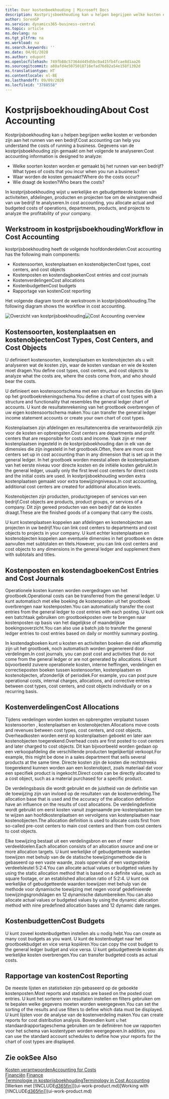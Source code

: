 ```yaml
---
title: Over kostenboekhouding | Microsoft Docs
description: Kostprijsboekhouding kan u helpen begrijpen welke kosten er verbonden zijn aan het runnen van een bedrijf.
author: SorenGP
ms.service: dynamics365-business-central
ms.topic: article
ms.devlang: na
ms.tgt_pltfrm: na
ms.workload: na
ms.search.keywords: ''
ms.date: 04/01/2020
ms.author: edupont
ms.openlocfilehash: 749fb88c57364d445d5bc0a415fb4fcae8d1aa26
ms.sourcegitcommit: a80afd4e5075018716efad76d82a54e158f1392d
ms.translationtype: HT
ms.contentlocale: nl-BE
ms.lasthandoff: 09/09/2020
ms.locfileid: "3788558"
---
```

# <a name="about-cost-accounting"></a><span data-ttu-id="fce3e-103">Kostprijsboekhouding</span><span class="sxs-lookup"><span data-stu-id="fce3e-103">About Cost Accounting</span></span>
<span data-ttu-id="fce3e-104">Kostprijsboekhouding kan u helpen begrijpen welke kosten er verbonden zijn aan het runnen van een bedrijf.</span><span class="sxs-lookup"><span data-stu-id="fce3e-104">Cost accounting can help you understand the costs of running a business.</span></span> <span data-ttu-id="fce3e-105">Gegevens van de kostprijsboekhouding zijn gemaakt om het volgende te analyseren:</span><span class="sxs-lookup"><span data-stu-id="fce3e-105">Cost accounting information is designed to analyze:</span></span>  

-   <span data-ttu-id="fce3e-106">Welke soorten kosten worden er gemaakt bij het runnen van een bedrijf?</span><span class="sxs-lookup"><span data-stu-id="fce3e-106">What types of costs that you incur when you run a business?</span></span>  
-   <span data-ttu-id="fce3e-107">Waar worden de kosten gemaakt?</span><span class="sxs-lookup"><span data-stu-id="fce3e-107">Where do the costs occur?</span></span>  
-   <span data-ttu-id="fce3e-108">Wie draagt de kosten?</span><span class="sxs-lookup"><span data-stu-id="fce3e-108">Who bears the costs?</span></span>  

<span data-ttu-id="fce3e-109">In kostprijsboekhouding wijst u werkelijke en gebudgetteerde kosten van activiteiten, afdelingen, producten en projecten toe om de winstgevendheid van uw bedrijf te analyseren.</span><span class="sxs-lookup"><span data-stu-id="fce3e-109">In cost accounting, you allocate actual and budgeted costs of operations, departments, products, and projects to analyze the profitability of your company.</span></span>  

## <a name="workflow-in-cost-accounting"></a><span data-ttu-id="fce3e-110">Werkstroom in kostprijsboekhouding</span><span class="sxs-lookup"><span data-stu-id="fce3e-110">Workflow in Cost Accounting</span></span>  
<span data-ttu-id="fce3e-111">kostprijsboekhouding heeft de volgende hoofdonderdelen:</span><span class="sxs-lookup"><span data-stu-id="fce3e-111">Cost accounting has the following main components:</span></span>  

-   <span data-ttu-id="fce3e-112">Kostensoorten, kostenplaatsen en kostenobjecten</span><span class="sxs-lookup"><span data-stu-id="fce3e-112">Cost types, cost centers, and cost objects</span></span>  
-   <span data-ttu-id="fce3e-113">Kostenposten en kostendagboeken</span><span class="sxs-lookup"><span data-stu-id="fce3e-113">Cost entries and cost journals</span></span>  
-   <span data-ttu-id="fce3e-114">Kostenverdelingen</span><span class="sxs-lookup"><span data-stu-id="fce3e-114">Cost allocations</span></span>  
-   <span data-ttu-id="fce3e-115">Kostenbudgetten</span><span class="sxs-lookup"><span data-stu-id="fce3e-115">Cost budgets</span></span>
-   <span data-ttu-id="fce3e-116">Rapportage van kosten</span><span class="sxs-lookup"><span data-stu-id="fce3e-116">Cost reporting</span></span>  

<span data-ttu-id="fce3e-117">Het volgende diagram toont de werkstroom in kostprijsboekhouding.</span><span class="sxs-lookup"><span data-stu-id="fce3e-117">The following diagram shows the workflow in cost accounting.</span></span>  

<span data-ttu-id="fce3e-118">![Overzicht van kostprijsboekhouding](media/costaccountingoverview.png "CostAccountingOverview")</span><span class="sxs-lookup"><span data-stu-id="fce3e-118">![Cost Accounting overview](media/costaccountingoverview.png "CostAccountingOverview")</span></span>  

## <a name="cost-types-cost-centers-and-cost-objects"></a><span data-ttu-id="fce3e-119">Kostensoorten, kostenplaatsen en kostenobjecten</span><span class="sxs-lookup"><span data-stu-id="fce3e-119">Cost Types, Cost Centers, and Cost Objects</span></span>  
<span data-ttu-id="fce3e-120">U definieert kostensoorten, kostenplaatsen en kostenobjecten als u wilt analyseren wat de kosten zijn, waar de kosten vandaan en wie de kosten moet dragen.</span><span class="sxs-lookup"><span data-stu-id="fce3e-120">You define cost types, cost centers, and cost objects to analyze what the costs are, where the costs come from, and who should bear the costs.</span></span>  

<span data-ttu-id="fce3e-121">U definieert een kostensoortschema met een structuur en functies die lijken op het grootboekrekeningschema.</span><span class="sxs-lookup"><span data-stu-id="fce3e-121">You define a chart of cost types with a structure and functionality that resembles the general ledger chart of accounts.</span></span> <span data-ttu-id="fce3e-122">U kunt de resultatenrekening van het grootboek overbrengen of uw eigen kostensoortschema maken.</span><span class="sxs-lookup"><span data-stu-id="fce3e-122">You can transfer the general ledger income statement accounts or create your own chart of cost types.</span></span>  

<span data-ttu-id="fce3e-123">Kostenplaatsen zijn afdelingen en resultatencentra die verantwoordelijk zijn voor de kosten en opbrengsten.</span><span class="sxs-lookup"><span data-stu-id="fce3e-123">Cost centers are departments and profit centers that are responsible for costs and income.</span></span> <span data-ttu-id="fce3e-124">Vaak zijn er meer kostenplaatsen ingesteld in de kostprijsboekhouding dan in elk van de dimensies die zijn ingesteld in het grootboek.</span><span class="sxs-lookup"><span data-stu-id="fce3e-124">Often, there are more cost centers set up in cost accounting than in any dimension that is set up in the general ledger.</span></span> <span data-ttu-id="fce3e-125">In het grootboek worden meestal alleen de kostenplaatsen van het eerste niveau voor directe kosten en de initiële kosten gebruikt.</span><span class="sxs-lookup"><span data-stu-id="fce3e-125">In the general ledger, usually only the first level cost centers for direct costs and the initial costs are used.</span></span> <span data-ttu-id="fce3e-126">In kostprijsboekhouding worden extra kostenplaatsen gemaakt voor extra toewijzingniveaus.</span><span class="sxs-lookup"><span data-stu-id="fce3e-126">In cost accounting, additional cost centers are created for additional allocation levels.</span></span>  

<span data-ttu-id="fce3e-127">Kostenobjecten zijn producten, productgroepen of services van een bedrijf.</span><span class="sxs-lookup"><span data-stu-id="fce3e-127">Cost objects are products, product groups, or services of a company.</span></span> <span data-ttu-id="fce3e-128">Dit zijn gereed producten van een bedrijf dat de kosten draagt.</span><span class="sxs-lookup"><span data-stu-id="fce3e-128">These are the finished goods of a company that carry the costs.</span></span>  

<span data-ttu-id="fce3e-129">U kunt kostenplaatsen koppelen aan afdelingen en kostenobjecten aan projecten in uw bedrijf.</span><span class="sxs-lookup"><span data-stu-id="fce3e-129">You can link cost centers to departments and cost objects to projects in your company.</span></span> <span data-ttu-id="fce3e-130">U kunt echter kostenplaatsen en kostenobjecten koppelen aan eventuele dimensies in het grootboek en deze aanvullen met subtotalen en titels.</span><span class="sxs-lookup"><span data-stu-id="fce3e-130">However, you can link cost centers and cost objects to any dimensions in the general ledger and supplement them with subtotals and titles.</span></span>  

## <a name="cost-entries-and-cost-journals"></a><span data-ttu-id="fce3e-131">Kostenposten en kostendagboeken</span><span class="sxs-lookup"><span data-stu-id="fce3e-131">Cost Entries and Cost Journals</span></span>  
<span data-ttu-id="fce3e-132">Operationele kosten kunnen worden overgedragen van het grootboek.</span><span class="sxs-lookup"><span data-stu-id="fce3e-132">Operational costs can be transferred from the general ledger.</span></span> <span data-ttu-id="fce3e-133">U kunt automatisch met elke boeking de kostenposten uit het grootboek overbrengen naar kostenposten.</span><span class="sxs-lookup"><span data-stu-id="fce3e-133">You can automatically transfer the cost entries from the general ledger to cost entries with each posting.</span></span> <span data-ttu-id="fce3e-134">U kunt ook een batchtaak gebruiken om grootboekposten over te brengen naar kostenposten op basis van het dagelijkse of maandelijkse boekingsoverzicht.</span><span class="sxs-lookup"><span data-stu-id="fce3e-134">You can also use a batch job to transfer the general ledger entries to cost entries based on daily or monthly summary posting.</span></span>  

<span data-ttu-id="fce3e-135">In kostendagboeken kunt u kosten en activiteiten boeken die niet afkomstig zijn uit het grootboek, noch automatisch worden gegenereerd door verdelingen.</span><span class="sxs-lookup"><span data-stu-id="fce3e-135">In cost journals, you can post cost and activities that do not come from the general ledger or are not generated by allocations.</span></span> <span data-ttu-id="fce3e-136">U kunt bijvoorbeeld zuivere operationele kosten, interne heffingen, verdelingen en correctieposten boeken tussen kostensoorten, kostenplaatsen en kostenobjecten, afzonderlijk of periodiek.</span><span class="sxs-lookup"><span data-stu-id="fce3e-136">For example, you can post pure operational costs, internal charges, allocations, and corrective entries between cost types, cost centers, and cost objects individually or on a recurring basis.</span></span>  

## <a name="cost-allocations"></a><span data-ttu-id="fce3e-137">Kostenverdelingen</span><span class="sxs-lookup"><span data-stu-id="fce3e-137">Cost Allocations</span></span>  
<span data-ttu-id="fce3e-138">Tijdens verdelingen worden kosten en opbrengsten verplaatst tussen kostensoorten , kostenplaatsen en kostenobjecten.</span><span class="sxs-lookup"><span data-stu-id="fce3e-138">Allocations move costs and revenues between cost types, cost centers, and cost objects.</span></span> <span data-ttu-id="fce3e-139">Overheadkosten worden eerst op kostenplaatsen geboekt en later aan kostenobjecten toegerekend.</span><span class="sxs-lookup"><span data-stu-id="fce3e-139">Overhead costs are first posted to cost centers and later charged to cost objects.</span></span> <span data-ttu-id="fce3e-140">Dit kan bijvoorbeeld worden gedaan op een verkoopafdeling die verschillende producten tegelijkertijd verkoopt.</span><span class="sxs-lookup"><span data-stu-id="fce3e-140">For example, this might be done in a sales department that sells several products at the same time.</span></span> <span data-ttu-id="fce3e-141">Directe kosten zijn de kosten die rechtstreeks toegerekend kunnen worden aan een kostenobject, zoals materiaal dat voor een specifiek product is ingekocht.</span><span class="sxs-lookup"><span data-stu-id="fce3e-141">Direct costs can be directly allocated to a cost object, such as a material purchased for a specific product.</span></span>  

<span data-ttu-id="fce3e-142">De verdelingsbasis die wordt gebruikt en de juistheid van de definitie van de toewijzing zijn van invloed op de resultaten van de kostenverdeling.</span><span class="sxs-lookup"><span data-stu-id="fce3e-142">The allocation base that is used and the accuracy of the allocation definition have an influence on the results of cost allocations.</span></span> <span data-ttu-id="fce3e-143">De verdelingdefinitie wordt gebruikt om eerst kosten vanuit zogenaamde pre-kostenplaatsen toe te wijzen aan hoofdkostenplaatsen en vervolgens van kostenplaatsen naar kostenobjecten.</span><span class="sxs-lookup"><span data-stu-id="fce3e-143">The allocation definition is used to allocate costs first from so-called pre-cost centers to main cost centers and then from cost centers to cost objects.</span></span>  

<span data-ttu-id="fce3e-144">Elke toewijzing bestaat uit een verdelingsbron en een of meer verdeeldoelen.</span><span class="sxs-lookup"><span data-stu-id="fce3e-144">Each allocation consists of an allocation source and one or more allocation targets.</span></span> <span data-ttu-id="fce3e-145">U kunt werkelijke of gebudgetteerde waarden toewijzen met behulp van de de statische toewijzingsmethode die is gebaseerd op een vaste waarde, zoals oppervlak of een vastgestelde verdeelsleutel 5:2:4.</span><span class="sxs-lookup"><span data-stu-id="fce3e-145">You can allocate actual values or budgeted values by using the static allocation method that is based on a definite value, such as square footage, or an established allocation ratio of 5:2:4.</span></span> <span data-ttu-id="fce3e-146">U kunt ook werkelijke of gebudgetteerde waarden toewijzen met behulp van de methode voor dynamische toewijzing met negen vooraf gedefinieerde toewijzingsgrondslagen en 12 dynamische datumbereiken.</span><span class="sxs-lookup"><span data-stu-id="fce3e-146">You can also allocate actual values or budgeted values by using the dynamic allocation method with nine predefined allocation bases and 12 dynamic date ranges.</span></span>  

## <a name="cost-budgets"></a><span data-ttu-id="fce3e-147">Kostenbudgetten</span><span class="sxs-lookup"><span data-stu-id="fce3e-147">Cost Budgets</span></span>  
<span data-ttu-id="fce3e-148">U kunt zoveel kostenbudgetten instellen als u nodig hebt.</span><span class="sxs-lookup"><span data-stu-id="fce3e-148">You can create as many cost budgets as you want.</span></span> <span data-ttu-id="fce3e-149">U kunt de kostenbudget naar het grootboekbudget en vice versa kopiëren.</span><span class="sxs-lookup"><span data-stu-id="fce3e-149">You can copy the cost budget to the general ledger budget and vice versa.</span></span> <span data-ttu-id="fce3e-150">U kunt gebudgetteerde kosten als werkelijke kosten overbrengen.</span><span class="sxs-lookup"><span data-stu-id="fce3e-150">You can transfer budgeted costs as actual costs.</span></span>  

## <a name="cost-reporting"></a><span data-ttu-id="fce3e-151">Rapportage van kosten</span><span class="sxs-lookup"><span data-stu-id="fce3e-151">Cost Reporting</span></span>  
<span data-ttu-id="fce3e-152">De meeste lijsten en statistieken zijn gebaseerd op de geboekte kostenposten.</span><span class="sxs-lookup"><span data-stu-id="fce3e-152">Most reports and statistics are based on the posted cost entries.</span></span> <span data-ttu-id="fce3e-153">U kunt het sorteren van resultaten instellen en filters gebruiken om te bepalen welke gegevens moeten worden weergegeven.</span><span class="sxs-lookup"><span data-stu-id="fce3e-153">You can set the sorting of the results and use filters to define which data must be displayed.</span></span> <span data-ttu-id="fce3e-154">U kunt lijsten voor de analyse van de kostenverdeling maken.</span><span class="sxs-lookup"><span data-stu-id="fce3e-154">You can create reports for cost distribution analysis.</span></span> <span data-ttu-id="fce3e-155">Bovendien kunt u het standaardrapportageschema gebruiken om te definiëren hoe uw rapporten voor het schema van kostentypen worden weergegeven.</span><span class="sxs-lookup"><span data-stu-id="fce3e-155">In addition, you can use the standard account schedules to define how your reports for the chart of cost types are displayed.</span></span>  

## <a name="see-also"></a><span data-ttu-id="fce3e-156">Zie ook</span><span class="sxs-lookup"><span data-stu-id="fce3e-156">See Also</span></span>  
 [<span data-ttu-id="fce3e-157">Kosten verantwoorden</span><span class="sxs-lookup"><span data-stu-id="fce3e-157">Accounting for Costs</span></span>](finance-manage-cost-accounting.md)  
 <span data-ttu-id="fce3e-158">[Financiën](finance.md) </span><span class="sxs-lookup"><span data-stu-id="fce3e-158">[Finance](finance.md) </span></span>  
 [<span data-ttu-id="fce3e-159">Terminologie in kostprijsboekhouding</span><span class="sxs-lookup"><span data-stu-id="fce3e-159">Terminology in Cost Accounting</span></span>](finance-terminology-in-cost-accounting.md)  
 <span data-ttu-id="fce3e-160">[Werken met [!INCLUDE[d365fin](includes/d365fin_md.md)]](ui-work-product.md)</span><span class="sxs-lookup"><span data-stu-id="fce3e-160">[Working with [!INCLUDE[d365fin](includes/d365fin_md.md)]](ui-work-product.md)</span></span>
